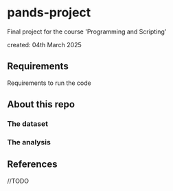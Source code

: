 # pands-project
Final project for the course 'Programming and Scripting' 

created: 04th March 2025 

##  Requirements 

Requirements to run the code 

## About this repo

### The dataset 

### The analysis 

## References 



//TODO 
